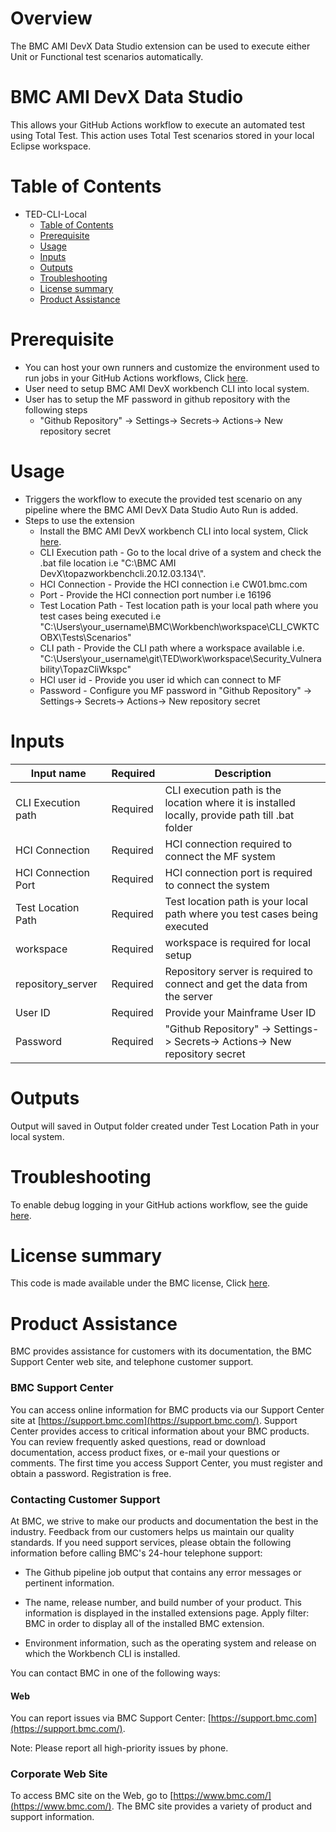 # Overview
The BMC AMI DevX Data Studio extension can be used to execute either Unit or Functional test scenarios automatically. 

# BMC AMI DevX Data Studio

This allows your GitHub Actions workflow to execute an automated test using Total Test. This action uses Total Test scenarios stored in your local Eclipse workspace. <br>
          
# Table of Contents

  * TED-CLI-Local
    * [Table of Contents](https://github.com/marketplace/actions/bmc-ami-devx-data-studio/#Table%20of%20Contents)
    * [Prerequisite](https://github.com/marketplace/actions/bmc-ami-devx-data-studio/#Prerequisite)
    * [Usage](https://github.com/marketplace/actions/bmc-ami-devx-data-studio/#Usage)
    * [Inputs](https://github.com/marketplace/actions/bmc-ami-devx-data-studio/#Inputs)
    * [Outputs](https://github.com/marketplace/actions/bmc-ami-devx-data-studio/#Outputs)
    * [Troubleshooting](https://github.com/marketplace/bmc-ami-devx-data-studio/#Troubleshooting)
    * [License summary](https://github.com/marketplace/actions/bmc-ami-devx-data-studio/#License%20summary)
    * [Product Assistance](https://github.com/marketplace/actions/bmc-ami-devx-data-studio/#Product%20Assistance)

# Prerequisite

 * You can host your own runners and customize the environment used to run jobs in your GitHub Actions workflows, Click [here](https://docs.github.com/en/actions/hosting-your-own-runners/about-self-hosted-runners).
 * User need to setup BMC AMI DevX workbench CLI into local system.
 * User has to setup the MF password in github repository with the following steps
   * "Github Repository" -> Settings-> Secrets-> Actions-> New repository secret

# Usage

* Triggers the workflow to execute the provided test scenario on any pipeline where the BMC AMI DevX Data Studio Auto Run is added. 
* Steps to use the extension
  * Install the BMC AMI DevX workbench CLI into local system, Click [here](https://download.api.compuware.com/web/private/66jvM2Rf5dcHtVjXdYhudGtRn9CtHzYq/test-management/results.html).
  * CLI Execution path - Go to the local drive of a system and check the .bat file location i.e "C:\\BMC AMI DevX\\topazworkbenchcli.20.12.03.134\\".
  * HCI Connection - Provide the HCI connection i.e CW01.bmc.com
  * Port - Provide the HCI connection port number i.e 16196
  * Test Location Path - Test location path is your local path where you test cases being executed i.e    "C:\\Users\\your_username\\BMC\\Workbench\\workspace\\CLI_CWKTCOBX\\Tests\\Scenarios"
  * CLI path - Provide the CLI path where a workspace available i.e. "C:\\Users\\your_username\\git\\TED\\work\\workspace\\Security_Vulnerability\\TopazCliWkspc"
  * HCI user id - Provide you user id which can connect to MF
  * Password - Configure you MF password in "Github Repository" -> Settings-> Secrets-> Actions-> New repository secret
     
 
# Inputs


| Input name | Required | Description |
| --- | --- | --- |
| CLI Execution path | Required  | CLI execution path is the location where it is installed locally, provide path till .bat folder  |
| HCI Connection | Required  | HCI connection required to connect the MF system |
| HCI Connection Port  | Required  | HCI connection port is required to connect the system |
| Test Location Path | Required  | Test location path is your local path where you test cases being executed |
| workspace  | Required  | workspace is required for local setup |
| repository_server  | Required  | Repository server is required to connect and get the data from the server |
| User ID  | Required  | Provide your Mainframe User ID |
| Password  | Required  | "Github Repository" -> Settings-> Secrets-> Actions-> New repository secret |


# Outputs

Output will saved in Output folder created under Test Location Path in your local system.

# Troubleshooting

To enable debug logging in your GitHub actions workflow, see the guide [here](https://docs.github.com/en/actions/monitoring-and-troubleshooting-workflows/enabling-debug-logging).

# License summary

This code is made available under the BMC license, Click [here](https://github.com/bmc-compuware/devX-data-studio-github-actions/blob/main/LICENSE.txt).

# Product Assistance

BMC provides assistance for customers with its documentation, the BMC Support Center web site, and telephone customer support.

### BMC Support Center

You can access online information for BMC products via our Support Center site at [https://support.bmc.com](https://support.bmc.com/). Support Center provides access to critical information about your BMC products. You can review frequently asked questions, read or download documentation, access product fixes, or e-mail your questions or comments. The first time you access Support Center, you must register and obtain a password. Registration is free.

### Contacting Customer Support

At BMC, we strive to make our products and documentation the best in the industry. Feedback from our customers helps us maintain our quality standards. If you need support services, please obtain the following information before calling BMC\'s 24-hour telephone support:

- The Github pipeline job output that contains any error messages or pertinent information.

- The name, release number, and build number of your product. This information is displayed in the installed extensions page. Apply filter: BMC in order to display all of the installed BMC extension.

- Environment information, such as the operating system and release on which the Workbench CLI is installed.

You can contact BMC in one of the following ways:


#### Web

You can report issues via BMC Support Center: [https://support.bmc.com](https://support.bmc.com/).

Note: Please report all high-priority issues by phone.

### Corporate Web Site

To access BMC site on the Web, go to [https://www.bmc.com/](https://www.bmc.com/). The BMC site provides a variety of product and support information.
